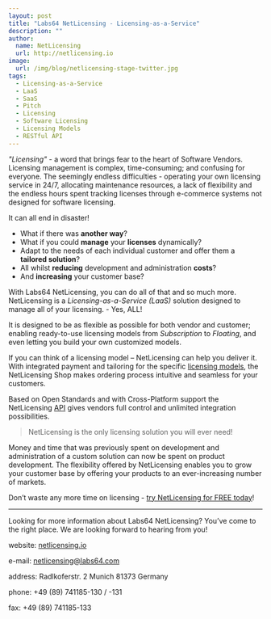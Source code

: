 ```yaml
---
layout: post
title: "Labs64 NetLicensing - Licensing-as-a-Service"
description: ""
author:
  name: NetLicensing
  url: http://netlicensing.io
image:
  url: /img/blog/netlicensing-stage-twitter.jpg
tags:
  - Licensing-as-a-Service
  - LaaS
  - SaaS
  - Pitch
  - Licensing
  - Software Licensing
  - Licensing Models
  - RESTful API
---
```


*"Licensing"* - a word that brings fear to the heart of Software Vendors.
Licensing management is complex, time-consuming; and confusing for everyone.
The seemingly endless difficulties - operating your own licensing service in 24/7, allocating maintenance resources, a lack of flexibility and the endless hours spent tracking licenses through e-commerce systems not designed for software licensing.

It can all end in disaster!

- What if there was **another way**?
- What if you could **manage** your **licenses** dynamically?
- Adapt to the needs of each individual customer and offer them a **tailored solution**?
- All whilst **reducing** development and administration **costs**?
- And **increasing** your customer base?

With Labs64 NetLicensing, you can do all of that and so much more.
NetLicensing is a *Licensing-as-a-Service (LaaS)* solution designed to manage all of your licensing. - Yes, ALL!

It is designed to be as flexible as possible for both vendor and customer; enabling ready-to-use licensing models from *Subscription* to *Floating*, and even letting you build your own customized models.

If you can think of a licensing model – NetLicensing can help you deliver it. With integrated payment and tailoring for the specific [licensing models](/licensing-models/ "NetLicensing Licensing Models"), the NetLicensing Shop makes ordering process intuitive and seamless for your customers.

Based on Open Standards and with Cross-Platform support the NetLicensing [API](https://www.labs64.de/confluence/x/pwCo) gives vendors full control and unlimited integration possibilities.

> NetLicensing is the only licensing solution you will ever need!

Money and time that was previously spent on development and administration of a custom solution can now be spent on product development.
The flexibility offered by NetLicensing enables you to grow your customer base by offering your products to an ever-increasing number of markets.

Don’t waste any more time on licensing - [try NetLicensing for FREE today](/getting-started/)!

--------

Looking for more information about Labs64 NetLicensing?
You’ve come to the right place. We are looking forward to hearing from you!

website:
[netlicensing.io](http://netlicensing.io)

e-mail:
[netlicensing@labs64.com](mailto:netlicensing@labs64.com)

address:
Radlkoferstr. 2 Munich 81373 Germany

phone:
+49 (89) 741185-130 / -131

fax:
+49 (89) 741185-133

